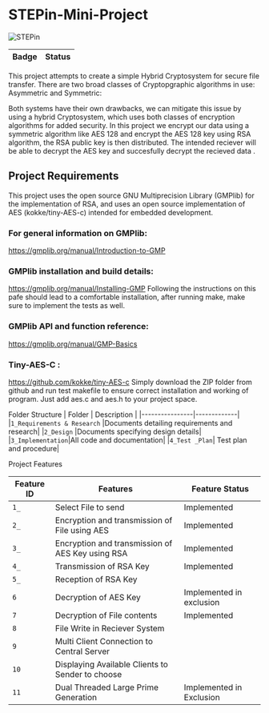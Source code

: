 # STEPin-Mini-Project
![STEPin](https://user-images.githubusercontent.com/71325016/126390610-84b74fb3-c6d7-48cb-9597-5e16bc9d7ddc.JPG)

|Badge|Status|
|-----|------|


This project attempts to create a simple Hybrid Cryptosystem for secure file transfer. There are two broad classes of Cryptopgraphic algorithms in use: Asymmetric and Symmetric:

Both systems have their own drawbacks, we can mitigate this issue  by using a hybrid Cryptosystem, which uses both classes of encryption algorithms for added security. In this project we encrypt our data using a symmetric algorithm like AES 128 and encrypt the AES 128 key using RSA algorithm, the  RSA public key is then distributed. The intended reciever will be able to decrypt the AES key and succesfully decrypt the recieved data . 

## Project Requirements 

This project  uses the open source GNU Multiprecision Library (GMPlib) for the implementation of RSA, and uses an open source implementation of AES (kokke/tiny-AES-c) intended for embedded development. 

### For general information on GMPlib:
https://gmplib.org/manual/Introduction-to-GMP

### GMPlib installation and build details: 
https://gmplib.org/manual/Installing-GMP
Following the instructions on this pafe should lead to a comfortable installation, after running make, make sure to implement the tests as well. 

### GMPlib API and function reference:
https://gmplib.org/manual/GMP-Basics

### Tiny-AES-C : 
https://github.com/kokke/tiny-AES-c
Simply download the ZIP folder from github and  run test makefile to ensure correct installation and working of program. Just add aes.c and aes.h to your project space. 


Folder Structure 
| Folder         | Description |
|----------------|-------------|
|`1_Requirements & Research`  |Documents detailing requirements and research|
|`2_Design`        |Documents specifying design details|
|`3_Implementation`|All code and documentation|
|`4_Test _Plan`| Test plan and procedure|


Project Features

| Feature ID       | Features | Feature Status|
|----------------|-------------|--------------|
|`1_` |Select File to send | Implemented|
|`2_`|Encryption and transmission of File using AES |Implemented |
|`3_`|Encryption and transmission of AES Key using RSA | Implemented|
|`4_`|Transmission of RSA Key|Implemented |
|`5_`| Reception of RSA Key  ||
|`6`|Decryption of AES Key |Implemented in exclusion|
|`7`|Decryption of File contents |Implemented|
|`8`|File Write in Reciever System||
|`9`|Multi Client Connection to Central Server||
|`10`|Displaying Available Clients to Sender to choose||
|`11`|Dual Threaded Large Prime Generation |Implemented in Exclusion|



